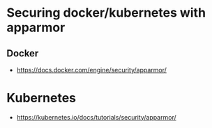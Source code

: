 # Securing docker/kubernetes with apparmor 

## Docker 

  * https://docs.docker.com/engine/security/apparmor/

# Kubernetes

  * https://kubernetes.io/docs/tutorials/security/apparmor/
